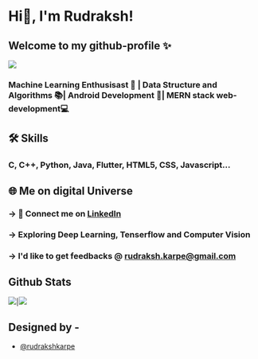  # Hi👋, I'm Rudraksh! 
 
 ##  Welcome to my github-profile ✨
<img src="https://i.imgur.com/hLwUjJU.png">
  
### Machine Learning Enthusisast 🎰 | Data Structure and Algorithms 📚| Android Development 📴| MERN stack web-development💻 


## 🛠 Skills

### C, C++, Python, Java, Flutter, HTML5, CSS, Javascript...

  
## 🌐 Me on digital Universe
 ### -> 🤝 Connect me on [LinkedIn](https://www.linkedin.com/in/rudraksh-karpe-78b45b1a7)

 ### -> Exploring **Deep Learning**, **Tenserflow** and **Computer Vision**
 
 ### -> I'd like to get feedbacks @ **rudraksh.karpe@gmail.com**


## Github Stats

<img src="https://github-readme-stats.vercel.app/api?username=rudrakshkarpe&&show_icons=true&count_private=true&theme=github_dark">|<img src="https://github-readme-streak-stats.herokuapp.com/?user=rudrakshkarpe&theme=blueberry_duo"/>


## Designed by -

- [@rudrakshkarpe](https://www.github.com/rudrakshkarpe)

  
